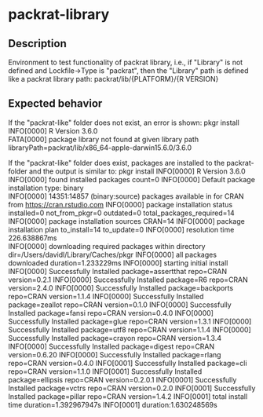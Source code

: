 # packrat-library

## Description

Environment to test functionality of packrat library, i.e., if  "Library" is not defined and Lockfile->Type is "packrat",
then the "Library" path is defined like a packrat library path:
   packrat/lib/{PLATFORM}/{R VERSION}

## Expected behavior

If the "packrat-like" folder does not exist, an error is shown:
pkgr install
INFO[0000] R Version 3.6.0                              
FATA[0000] package library not found at given library path  libraryPath=packrat/lib/x86_64-apple-darwin15.6.0/3.6.0


If the "packrat-like" folder does exist, packages are installed to the packrat-folder and the output is similar to:
pkgr install
INFO[0000] R Version 3.6.0                              
INFO[0000] found installed packages                      count=0
INFO[0000] Default package installation type:  binary   
INFO[0000] 14351:14857 (binary:source) packages available in for CRAN from https://cran.rstudio.com 
INFO[0000] package installation status                   installed=0 not_from_pkgr=0 outdated=0 total_packages_required=14
INFO[0000] package installation sources                  CRAN=14
INFO[0000] package installation plan                     to_install=14 to_update=0
INFO[0000] resolution time 226.638867ms                 
INFO[0000] downloading required packages within directory   dir=/Users/davidl/Library/Caches/pkgr
INFO[0000] all packages downloaded                       duration=1.233229ms
INFO[0000] starting initial install                     
INFO[0000] Successfully Installed                        package=assertthat repo=CRAN version=0.2.1
INFO[0000] Successfully Installed                        package=R6 repo=CRAN version=2.4.0
INFO[0000] Successfully Installed                        package=backports repo=CRAN version=1.1.4
INFO[0000] Successfully Installed                        package=zeallot repo=CRAN version=0.1.0
INFO[0000] Successfully Installed                        package=fansi repo=CRAN version=0.4.0
INFO[0000] Successfully Installed                        package=glue repo=CRAN version=1.3.1
INFO[0000] Successfully Installed                        package=utf8 repo=CRAN version=1.1.4
INFO[0000] Successfully Installed                        package=crayon repo=CRAN version=1.3.4
INFO[0000] Successfully Installed                        package=digest repo=CRAN version=0.6.20
INFO[0000] Successfully Installed                        package=rlang repo=CRAN version=0.4.0
INFO[0001] Successfully Installed                        package=cli repo=CRAN version=1.1.0
INFO[0001] Successfully Installed                        package=ellipsis repo=CRAN version=0.2.0.1
INFO[0001] Successfully Installed                        package=vctrs repo=CRAN version=0.2.0
INFO[0001] Successfully Installed                        package=pillar repo=CRAN version=1.4.2
INFO[0001] total install time                            duration=1.392967947s
INFO[0001] duration:1.630248569s                        

